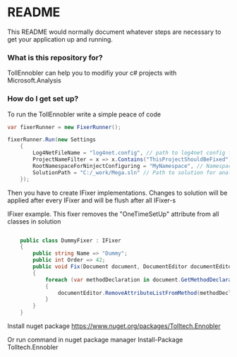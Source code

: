 # README #

This README would normally document whatever steps are necessary to get your application up and running.

### What is this repository for? ###

TollEnnobler can help you to modifiy your c# projects with Microsoft.Analysis

### How do I get set up? ###

To run the TollEnnobler write a simple peace of code

```cs
var fixerRunner = new FixerRunner();

fixerRunner.Run(new Settings
	{
		Log4NetFileName = "log4net.config", // path to log4net config file
		ProjectNameFilter = x => x.Contains("ThisProjectShouldBeFixed"), // filter solution projects for analysis
		RootNamespaceForNinjectConfiguring = "MyNamespace", // Namespace prefix for autoconfiguring DI by Ninject
		SolutionPath = "C:/_work/Mega.sln" // Path to solution for analysis
	});
```
	
Then you have to create IFixer implementations.
Changes to solution will be applied after every IFixer and will be flush after all IFixer-s

IFixer example. This fixer removes the "OneTimeSetUp" attribute from all classes in solution
```cs

    public class DummyFixer : IFixer
    {
        public string Name => "Dummy";
        public int Order => 42;
        public void Fix(Document document, DocumentEditor documentEditor)
        {
            foreach (var methodDeclaration in document.GetMethodDeclarations())
            {
                documentEditor.RemoveAttributeListFromMethod(methodDeclaration, "OneTimeSetUp");
            }
        }
    }
```

Install nuget package https://www.nuget.org/packages/Tolltech.Ennobler

Or run command in nuget package manager Install-Package Tolltech.Ennobler
